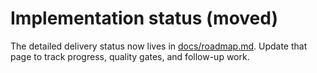 # Implementation status (moved)

The detailed delivery status now lives in [docs/roadmap.md](docs/roadmap.md). Update that page to track progress, quality gates, and follow-up work.

